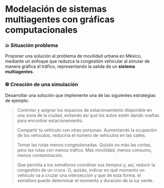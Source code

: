 # Modelación de sistemas multiagentes con gráficas computacionales

### 💥 Situación problema

Proponer una solución al problema de movilidad urbana en México, mediante un enfoque que reduzca la congestión vehicular al simular de manera gráfica el tráfico, representando la salida de un **sistema multiagentes**.

### 🌐 Creación de una simulación

Desarrollar una solución que implemente una de las siguientes estrategias de ejemplo:

> Controlar y asignar los espacios de estacionamiento disponible en una zona de la ciudad, evitando así que los autos estén dando vueltas para encontrar estacionamiento.
>
> Compartir tu vehículo con otras personas. Aumentando la ocupación de los vehículos, reduciría el número de vehículos en las calles.
>
> Tomar las rutas menos congestionadas. Quizás no más las cortas, pero las rutas con menos tráfico. Más movilidad, menos consumo, menos contaminación.
>
> Que permita a los semáforos coordinar sus tiempos y, así, reducir la congestión de un cruce. O, quizás, indicar en qué momento un vehículo va a cruzar una intersección y que de esta forma, el semáforo puede determinar el momento y duración de la luz verde.